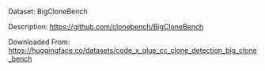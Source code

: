 Dataset: BigCloneBench

Description: https://github.com/clonebench/BigCloneBench

Downloaded From: https://huggingface.co/datasets/code_x_glue_cc_clone_detection_big_clone_bench
